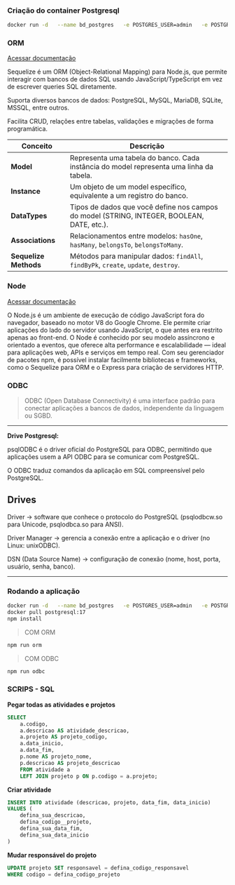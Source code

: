 ### Criação do container Postgresql
```bash
docker run -d   --name bd_postgres   -e POSTGRES_USER=admin   -e POSTGRES_PASSWORD=senha   -e POSTGRES_DB=atividade_db   -p 5432:5432   postgres:17
```

### ORM
[Acessar documentação](https://sequelize.org/)

Sequelize é um ORM (Object-Relational Mapping) para Node.js, que permite interagir com bancos de dados SQL usando JavaScript/TypeScript em vez de escrever queries SQL diretamente.

Suporta diversos bancos de dados: PostgreSQL, MySQL, MariaDB, SQLite, MSSQL, entre outros.

Facilita CRUD, relações entre tabelas, validações e migrações de forma programática.

| Conceito           | Descrição                                                                                 |
|-------------------|-------------------------------------------------------------------------------------------|
| **Model**          | Representa uma tabela do banco. Cada instância do model representa uma linha da tabela.  |
| **Instance**       | Um objeto de um model específico, equivalente a um registro do banco.                   |
| **DataTypes**      | Tipos de dados que você define nos campos do model (STRING, INTEGER, BOOLEAN, DATE, etc.). |
| **Associations**   | Relacionamentos entre modelos: `hasOne`, `hasMany`, `belongsTo`, `belongsToMany`.        |
| **Sequelize Methods** | Métodos para manipular dados: `findAll`, `findByPk`, `create`, `update`, `destroy`.   |


### Node
[Acessar documentação](https://nodejs.org/pt)

O Node.js é um ambiente de execução de código JavaScript fora do navegador, baseado no motor V8 do Google Chrome.
Ele permite criar aplicações do lado do servidor usando JavaScript, o que antes era restrito apenas ao front-end.
O Node é conhecido por seu modelo assíncrono e orientado a eventos, que oferece alta performance e escalabilidade — ideal para aplicações web, APIs e serviços em tempo real.
Com seu gerenciador de pacotes npm, é possível instalar facilmente bibliotecas e frameworks, como o Sequelize para ORM e o Express para criação de servidores HTTP.

### ODBC
> ODBC (Open Database Connectivity) é uma interface padrão para conectar aplicações a bancos de dados, independente da linguagem ou SGBD.
---
**Drive Postgresql:**

psqlODBC é o driver oficial do PostgreSQL para ODBC, permitindo que aplicações usem a API ODBC para se comunicar com PostgreSQL.

O ODBC traduz comandos da aplicação em SQL compreensível pelo PostgreSQL.

**Drives**
---
Driver → software que conhece o protocolo do PostgreSQL (psqlodbcw.so para Unicode, psqlodbca.so para ANSI).

Driver Manager → gerencia a conexão entre a aplicação e o driver (no Linux: unixODBC).

DSN (Data Source Name) → configuração de conexão (nome, host, porta, usuário, senha, banco).

---

### Rodando a aplicação

```bash
docker run -d   --name bd_postgres   -e POSTGRES_USER=admin   -e POSTGRES_PASSWORD=senha   -e POSTGRES_DB=atividade_db   -p 5432:5432   postgres:17
docker pull postgresql:17
npm install
```

> COM ORM
```bash
npm run orm
```

> COM ODBC
```bash
npm run odbc
```

### SCRIPS - SQL

**Pegar todas as atividades e projetos**
```sql
SELECT 
    a.codigo,
    a.descricao AS atividade_descricao,
    a.projeto AS projeto_codigo,
    a.data_inicio,
    a.data_fim,
    p.nome AS projeto_nome,
    p.descricao AS projeto_descricao
    FROM atividade a
    LEFT JOIN projeto p ON p.codigo = a.projeto;
```

**Criar atividade**
```sql
INSERT INTO atividade (descricao, projeto, data_fim, data_inicio)
VALUES (
    defina_sua_descricao,
    defina_codigo__projeto,
    defina_sua_data_fim,
    defina_sua_data_inicio
)
```

**Mudar responsável do projeto**
```sql
UPDATE projeto SET responsavel = defina_codigo_responsavel
WHERE codigo = defina_codigo_projeto
```